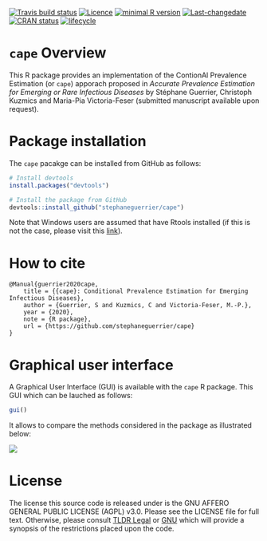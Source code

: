 
<!-- README.md is generated from README.Rmd. Please edit that file -->

<!-- badges: start -->

[![Travis build
status](https://travis-ci.com/stephaneguerrier/cape.svg?branch=master)](https://travis-ci.com/stephaneguerrier/cape)
[![Licence](https://img.shields.io/badge/licence-AGPL--3.0-blue.svg)](https://opensource.org/licenses/AGPL-3.0)
[![minimal R
version](https://img.shields.io/badge/R%3E%3D-3.6.0-6666ff.svg)](https://cran.r-project.org/)
[![Last-changedate](https://img.shields.io/badge/last%20change-2020--10--08-green.svg)](https://github.com/stephaneguerrier/cape)
[![CRAN
status](https://www.r-pkg.org/badges/version/stacks)](https://CRAN.R-project.org/package=stacks)
[![lifecycle](https://img.shields.io/badge/lifecycle-experimental-blue.svg)](https://www.tidyverse.org/lifecycle/#experimental)
<!-- badges: end -->

# `cape` Overview

This R package provides an implementation of the ContionAl Prevalence
Estimation (or `cape`) apporach proposed in *Accurate Prevalence
Estimation for Emerging or Rare Infectious Diseases* by Stéphane
Guerrier, Christoph Kuzmics and Maria-Pia Victoria-Feser (submitted
manuscript available upon request).

# Package installation

The `cape` pacakge can be installed from GitHub as follows:

``` r
# Install devtools
install.packages("devtools")

# Install the package from GitHub
devtools::install_github("stephaneguerrier/cape")
```

Note that Windows users are assumed that have Rtools installed (if this
is not the case, please visit this
[link](https://cran.r-project.org/bin/windows/Rtools/)).

# How to cite

    @Manual{guerrier2020cape,
        title = {{cape}: Conditional Prevalence Estimation for Emerging Infectious Diseases},
        author = {Guerrier, S and Kuzmics, C and Victoria-Feser, M.-P.},
        year = {2020},
        note = {R package},
        url = {https://github.com/stephaneguerrier/cape}
    }

# Graphical user interface

A Graphical User Interface (GUI) is available with the `cape` R package.
This GUI which can be lauched as follows:

``` r
gui()
```

It allows to compare the methods considered in the package as
illustrated below:

![](https://i.imgur.com/dxuTnHy.gif)

# License

The license this source code is released under is the GNU AFFERO GENERAL
PUBLIC LICENSE (AGPL) v3.0. Please see the LICENSE file for full text.
Otherwise, please consult [TLDR
Legal](https://tldrlegal.com/license/gnu-affero-general-public-license-v3-\(agpl-3.0\))
or [GNU](https://www.gnu.org/licenses/agpl-3.0.en.html) which will
provide a synopsis of the restrictions placed upon the code.
